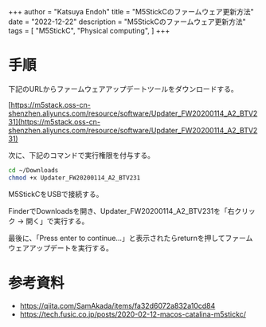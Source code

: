 +++
author = "Katsuya Endoh"
title = "M5StickCのファームウェア更新方法"
date = "2022-12-22"
description = "M5StickCのファームウェア更新方法"
tags = [
    "M5StickC",
    "Physical computing",
]
+++

# 手順

下記のURLからファームウェアアップデートツールをダウンロードする。

[https://m5stack.oss-cn-shenzhen.aliyuncs.com/resource/software/Updater_FW20200114_A2_BTV231](https://m5stack.oss-cn-shenzhen.aliyuncs.com/resource/software/Updater_FW20200114_A2_BTV231)

次に、下記のコマンドで実行権限を付与する。

```bash
cd ~/Downloads
chmod +x Updater_FW20200114_A2_BTV231
```

M5StickCをUSBで接続する。

FinderでDownloadsを開き、Updater_FW20200114_A2_BTV231を「右クリック -> 開く」で実行する。

最後に、「Press enter to continue...」と表示されたらreturnを押してファームウェアアップデートを実行する。

# 参考資料

- https://qiita.com/SamAkada/items/fa32d6072a832a10cd84
- https://tech.fusic.co.jp/posts/2020-02-12-macos-catalina-m5stickc/
